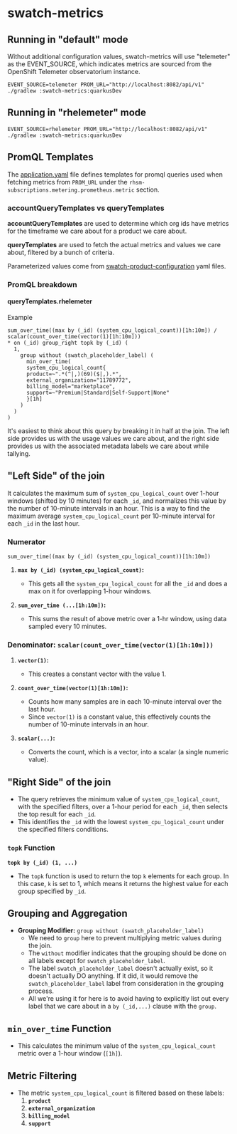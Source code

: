 # swatch-metrics

## Running in "default" mode

Without additional configuration values, swatch-metrics will use "telemeter" as the EVENT_SOURCE, which indicates metrics are sourced from the OpenShift Telemeter observatorium instance.

```
EVENT_SOURCE=telemeter PROM_URL="http://localhost:8082/api/v1" ./gradlew :swatch-metrics:quarkusDev
```

## Running in "rhelemeter" mode

```
EVENT_SOURCE=rhelemeter PROM_URL="http://localhost:8082/api/v1" ./gradlew :swatch-metrics:quarkusDev
```

## PromQL Templates

The [application.yaml](./src/main/resources/application.yaml) file defines templates for promql queries used when fetching metrics from `PROM_URL` under the `rhsm-subscriptions.metering.prometheus.metric` section.

### accountQueryTemplates vs queryTemplates

**accountQueryTemplates** are used to determine which org ids have metrics for the timeframe we care about for a product we care about.

**queryTemplates** are used to fetch the actual metrics and values we care about, filtered by a bunch of criteria.

Parameterized values come from [swatch-product-configuration](../swatch-product-configuration/src/main/resources/subscription_configs) yaml files.

### PromQL breakdown

#### queryTemplates.rhelemeter

Example
```promql
sum_over_time((max by (_id) (system_cpu_logical_count))[1h:10m]) / scalar(count_over_time(vector(1)[1h:10m]))
* on (_id) group_right topk by (_id) (
  1,
    group without (swatch_placeholder_label) (
      min_over_time(
      system_cpu_logical_count{
      product=~".*(^|,)(69)($|,).*",
      external_organization="11789772",
      billing_model="marketplace",
      support=~"Premium|Standard|Self-Support|None"
      }[1h]
    )
  )
)
```

It's easiest to think about this query by breaking it in half at the join.  The left side provides us with the usage values we care about, and the right side provides us with the associated metadata labels we care about while tallying.  

## "Left Side" of the join

It calculates the maximum sum of `system_cpu_logical_count` over 1-hour windows (shifted by 10 minutes) for each `_id`, and normalizes this value by the number of 10-minute intervals in an hour.  This is a way to find the maximum average `system_cpu_logical_count` per 10-minute interval for each `_id` in the last hour.

### Numerator

`sum_over_time((max by (_id) (system_cpu_logical_count))[1h:10m])`

1. **`max by (_id) (system_cpu_logical_count)`:**
    - This gets all the `system_cpu_logical_count` for all the `_id` and does a max on it for overlapping 1-hour windows.

2. **`sum_over_time (...[1h:10m])`:**
    - This sums the result of above metric over a 1-hr window, using data sampled every 10 minutes.

### Denominator: `scalar(count_over_time(vector(1)[1h:10m]))`

1. **`vector(1)`:**
    - This creates a constant vector with the value 1.

2. **`count_over_time(vector(1)[1h:10m])`:**
    - Counts how many samples are in each 10-minute interval over the last hour.
    - Since `vector(1)` is a constant value, this effectively counts the number of 10-minute intervals in an hour.

3. **`scalar(...)`:**
    - Converts the count, which is a vector, into a scalar (a single numeric value).

## "Right Side" of the join
- The query retrieves the minimum value of `system_cpu_logical_count`, with the specified filters, over a 1-hour period for each `_id`, then selects the top result for each `_id`.
- This identifies the `_id` with the lowest `system_cpu_logical_count` under the specified filters conditions.

### `topk` Function

**`topk by (_id) (1, ...)`**
- The `topk` function is used to return the top `k` elements for each group. In this case, `k` is set to 1, which means it returns the highest value for each group specified by `_id`.

## Grouping and Aggregation

- **Grouping Modifier:** `group without (swatch_placeholder_label)`
    - We need to `group` here to prevent multiplying metric values during the join.
    - The `without` modifier indicates that the grouping should be done on all labels except for `swatch_placeholder_label`.
    - The label `swatch_placeholder_label` doesn't actually exist, so it doesn't actually DO anything.  If it did, it would remove the `swatch_placeholder_label` label from consideration in the grouping process.
    - All we're using it for here is to avoid having to explicitly list out every label that we care about in a `by (_id,...)` clause with the `group`.

## `min_over_time` Function
- This calculates the minimum value of the `system_cpu_logical_count` metric over a 1-hour window (`[1h]`).

## Metric Filtering

- The metric `system_cpu_logical_count` is filtered based on these labels:
    1. **`product`**
    2. **`external_organization`**
    3. **`billing_model`**
    4. **`support`**
